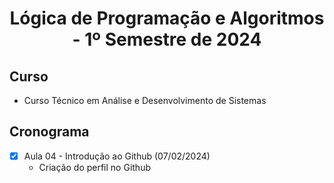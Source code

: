 <h1 align="center">
  Lógica de Programação e Algoritmos - 1º Semestre de 2024
</h1>

## Curso
- Curso Técnico em Análise e Desenvolvimento de Sistemas
  
## Cronograma
- [x] Aula 04 - Introdução ao Github (07/02/2024)
   - Criação do perfil no Github
